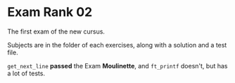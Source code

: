 # Exam Rank 02

The first exam of the new cursus.

Subjects are in the folder of each exercises, along with a solution and a test file.

``get_next_line`` **passed** the Exam **Moulinette**, and ``ft_printf`` doesn't, but has a lot of tests.
